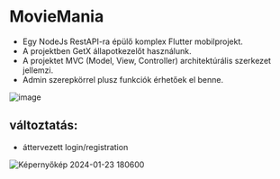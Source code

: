 # MovieMania

- Egy NodeJs RestAPI-ra épülő komplex Flutter mobilprojekt.
- A projektben GetX állapotkezelőt használunk.
- A projektet MVC (Model, View, Controller) architektúrális szerkezet jellemzi.
- Admin szerepkörrel plusz funkciók érhetőek el benne.

![image](https://github.com/vellt/movie_mania_flutter_getx/assets/61885011/4ffae4ee-1670-4b3f-836b-b8fa604a868d)

## változtatás:
- áttervezett login/registration


![Képernyőkép 2024-01-23 180600](https://github.com/vellt/movie_mania_flutter_getx/assets/61885011/3b498160-4ae5-4995-8828-e450e703a2cd)
